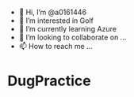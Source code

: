 - 👋 Hi, I’m @a0161446
- 👀 I’m interested in Golf
- 🌱 I’m currently learning Azure
- 💞️ I’m looking to collaborate on ...
- 📫 How to reach me ...

<!---
a0161446/a0161446 is a ✨ special ✨ repository because its `README.md` (this file) appears on your GitHub profile.
You can click the Preview link to take a look at your changes.
--->
# DugPractice
